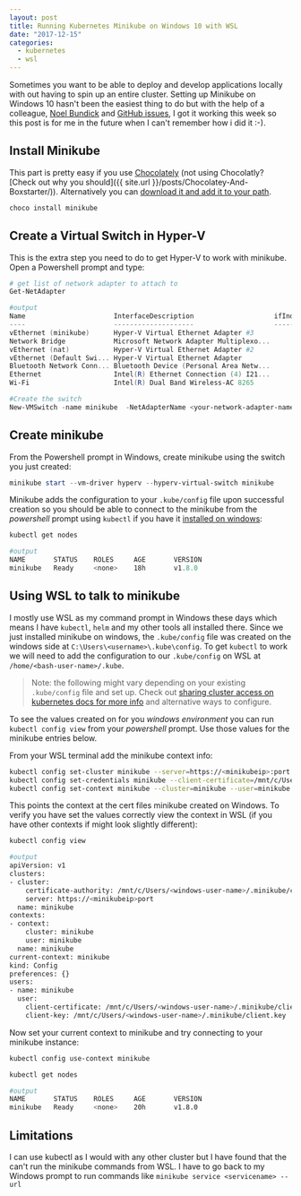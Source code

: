```yaml
---
layout: post
title: Running Kubernetes Minikube on Windows 10 with WSL
date: "2017-12-15"
categories:
  - kubernetes
  - wsl
---
```


Sometimes you want to be able to deploy and develop applications locally with out having to spin up an entire cluster.  Setting up Minikube on Windows 10 hasn't been the easiest thing to do but with the help of a colleague, [Noel Bundick](https://www.noelbundick.com/) and [GitHub issues](https://github.com/kubernetes/minikube/issues/2131), I got it working this week so this post is for me in the future when I can't remember how i did it :-).

## Install Minikube
This part is pretty easy if you use [Chocolately](https://chocolatey.org/) (not using Chocolatly?  [Check out why you should]({{ site.url }}/posts/Chocolatey-And-Boxstarter/)).  Alternatively you can [download it and add it to your path](https://github.com/kubernetes/minikube/releases).

```bash
choco install minikube
```

## Create a Virtual Switch in Hyper-V
This is the extra step you need to do to get Hyper-V to work with minikube.  Open a Powershell prompt and type:

```powershell
# get list of network adapter to attach to
Get-NetAdapter  

#output
Name                      InterfaceDescription                    ifIndex Status          LinkSpeed
----                      --------------------                    ------- ------          ---------
vEthernet (minikube)      Hyper-V Virtual Ethernet Adapter #3          62 Up              400 Mbps
Network Bridge            Microsoft Network Adapter Multiplexo...      46 Up              400 Mbps
vEthernet (nat)           Hyper-V Virtual Ethernet Adapter #2          12 Up              10 Gbps
vEthernet (Default Swi... Hyper-V Virtual Ethernet Adapter             13 Up              10 Gbps
Bluetooth Network Conn... Bluetooth Device (Personal Area Netw...      23 Disconnected    3 Mbps
Ethernet                  Intel(R) Ethernet Connection (4) I21...       9 Disconnected    0 bps
Wi-Fi                     Intel(R) Dual Band Wireless-AC 8265          14 Up              400 Mbps

#Create the switch
New-VMSwitch -name minikube  -NetAdapterName <your-network-adapter-name> -AllowManagementOS $true  
```

## Create minikube
From the Powershell prompt in Windows, create minikube using the switch you just created:

```powershell
minikube start --vm-driver hyperv --hyperv-virtual-switch minikube
```

Minikube adds the configuration to your `.kube/config` file upon successful creation so you should be able to connect to the minikube from the *powershell* prompt using `kubectl` if you have it [installed on windows](https://kubernetes.io/docs/tasks/tools/install-kubectl/#install-with-chocolatey-on-windows):

```powershell
kubectl get nodes

#output
NAME       STATUS    ROLES     AGE       VERSION
minikube   Ready     <none>    18h       v1.8.0
```

## Using WSL to talk to minikube
I mostly use WSL as my command prompt in Windows these days which means I have `kubectl`, `helm` and my other tools all installed there.  Since we just installed minikube on windows, the `.kube/config` file was created on the windows side at `C:\Users\<username>\.kube\config`.  To get `kubectl` to work we will need to add the configuration to our `.kube/config` on WSL at `/home/<bash-user-name>/.kube`.  

> Note: the following might vary depending on your existing `.kube/config` file and set up.  Check out [sharing cluster access on kubernetes docs for more info](https://kubernetes.io/docs/tasks/access-application-cluster/configure-access-multiple-clusters/) and alternative ways to configure.  

To see the values created on for you *windows environment* you can run `kubectl config view` from your *powershell* prompt.  Use those values for the minikube entries below.

From your WSL terminal add the minikube context info:

```bash
kubectl config set-cluster minikube --server=https://<minikubeip>:port --certificate-authority=/mnt/c/Users/<windows-user-name>/.minikube/ca.crt
kubectl config set-credentials minikube --client-certificate=/mnt/c/Users/<windows-user-name>/.minikube/cert.crt --client-key=/mnt/c/Users/<windows-user-name>/.minikube/client.key
kubectl config set-context minikube --cluster=minikube --user=minikube
```

This points the context at the cert files minikube created on Windows.  To verify you have set the values correctly view the context in WSL (if you have other contexts if might look slightly different):

```bash
kubectl config view

#output
apiVersion: v1
clusters:
- cluster:
    certificate-authority: /mnt/c/Users/<windows-user-name>/.minikube/ca.crt
    server: https://<minikubeip>port
  name: minikube
contexts:
- context:
    cluster: minikube
    user: minikube
  name: minikube
current-context: minikube
kind: Config
preferences: {}
users:
- name: minikube
  user:
    client-certificate: /mnt/c/Users/<windows-user-name>/.minikube/client.crt
    client-key: /mnt/c/Users/<windows-user-name>/.minikube/client.key
```

Now set your current context to minikube and try connecting to your minikube instance:

```bash
kubectl config use-context minikube

kubectl get nodes

#output
NAME       STATUS    ROLES     AGE       VERSION
minikube   Ready     <none>    20h       v1.8.0
```

## Limitations
I can use kubectl as I would with any other cluster but I have found that the can't run the minikube commands from WSL.  I have to go back to my Windows prompt to run commands like `minikube service <servicename> --url`
